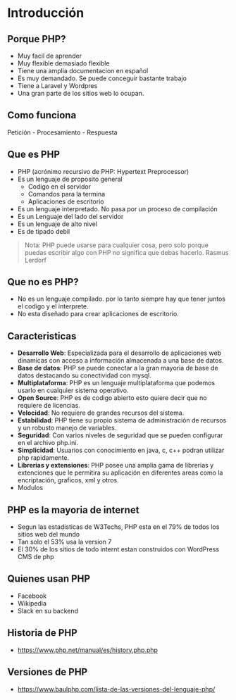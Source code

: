 # Introducción
## Porque PHP?
- Muy facil de aprender
- Muy flexible demasiado flexible
- Tiene una amplia documentacion en español
- Es muy demandado. Se puede conceguir bastante trabajo
- Tiene a Laravel y Wordpres
- Una gran parte de los sitios web lo ocupan.

## Como funciona
Petición - Procesamiento - Respuesta

## Que es PHP
- PHP (acrónimo recursivo de PHP: Hypertext Preprocessor)
- Es un lenguaje de proposito general
  - Codigo en el servidor
  - Comandos para la termina
  - Aplicaciones de escritorio
- Es un lenguaje interpretado. No pasa por un proceso de compilación
- Es un Lenguaje del lado del servidor
- Es un lenguaje de alto nivel
- Es de tipado debil

> Nota: PHP puede usarse para cualquier cosa, pero solo porque puedas escribir algo con PHP
> no significa que debas hacerlo. Rasmus Lerdorf

## Que no es PHP?
- No es un lenguaje compilado. por lo tanto siempre hay que
tener juntos el codigo y el interprete.
- No esta diseñado para crear aplicaciones de escritorio.

## Caracteristicas
- **Desarrollo Web**: Especializada para el desarrollo de aplicaciones web dinamicas
con acceso a información almacenada a una base de datos.
- **Base de datos**: PHP se puede conectar a la gran mayoria de base de datos
  destacando su conectividad con mysql.
- **Multiplataforma**: PHP es un lenguaje multiplataforma que podemos usarlo
  en cualquier sistema operativo.
- **Open Source**: PHP es de codigo abierto esto quiere decir que no requiere
  de licencias.
- **Velocidad**: No requiere de grandes recursos del sistema.
- **Estabilidad**: PHP tiene su propio sistema de administración de recursos y
  un robusto manejo de variables.
- **Seguridad**: Con varios niveles de seguridad que se pueden configurar en
  el archivo php.ini.
- **Simplicidad**: Usuarios con conocimiento en java, c, c++ podran utilizar php
rapidamente.
- **Librerias y extensiones**: PHP posee una amplia gama de librerias y extenciones
  que le permitira su aplicación en diferentes areas como la encriptación, graficos,
  xml y otros.
- Modulos

## PHP es la mayoria de internet
- Segun las estadisticas de W3Techs, PHP esta en el 79% de todos los sitios web del mundo
- Tan solo el 53% usa la version 7
- El 30% de los sitios de todo internt estan construidos con WordPress CMS de php

## Quienes usan PHP
- Facebook
- Wikipedia
- Slack en su backend

## Historia de PHP
- https://www.php.net/manual/es/history.php.php

## Versiones de PHP
- https://www.baulphp.com/lista-de-las-versiones-del-lenguaje-php/
